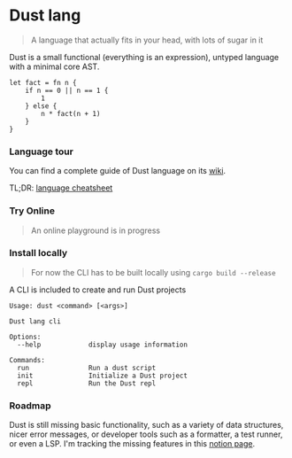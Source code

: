 # Dust lang

> A language that actually fits in your head, with lots of sugar in it

Dust is a small functional (everything is an expression), untyped language  with a minimal core AST.

```
let fact = fn n {
    if n == 0 || n == 1 {
        1
    } else {
        n * fact(n + 1)
    }
}
```

### Language tour
You can find a complete guide of Dust language on its [wiki](TODO).

TL;DR: [language cheatsheet](TODO)

### Try Online
> An online playground is in progress

### Install locally
> For now the CLI has to be built locally using `cargo build --release`

A CLI is included to create and run Dust projects
```
Usage: dust <command> [<args>]

Dust lang cli

Options:
  --help            display usage information

Commands:
  run               Run a dust script
  init              Initialize a Dust project
  repl              Run the Dust repl
```

 

### Roadmap
Dust is still missing basic functionality, such as a variety of data structures, nicer error messages,
or developer tools such as a formatter, a test runner, or even a LSP.
I'm tracking the missing features in this [notion page](https://ascandone.notion.site/7534c8c846414e0c9ad2906540af5bc4?v=1685e0defdde4b768a2fe071e4ffd056).
